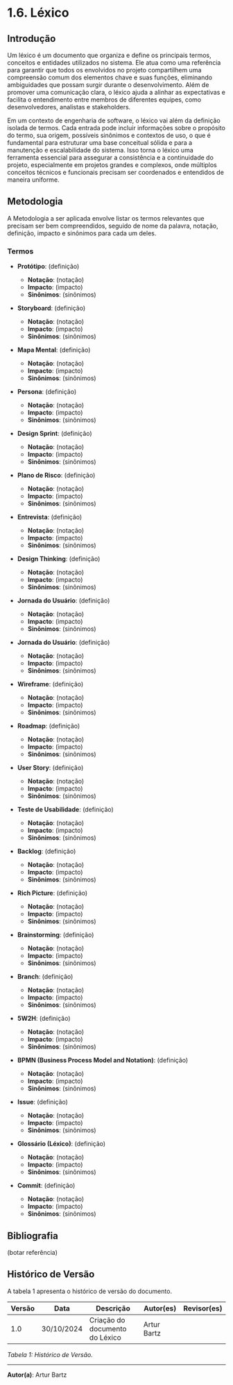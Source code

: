 # 1.6. Léxico

## Introdução
Um léxico é um documento que organiza e define os principais termos, conceitos e entidades utilizados no sistema. Ele atua como uma referência para garantir que todos os envolvidos no projeto compartilhem uma compreensão comum dos elementos chave e suas funções, eliminando ambiguidades que possam surgir durante o desenvolvimento. Além de promover uma comunicação clara, o léxico ajuda a alinhar as expectativas e facilita o entendimento entre membros de diferentes equipes, como desenvolvedores, analistas e stakeholders.

Em um contexto de engenharia de software, o léxico vai além da definição isolada de termos. Cada entrada pode incluir informações sobre o propósito do termo, sua origem, possíveis sinônimos e contextos de uso, o que é fundamental para estruturar uma base conceitual sólida e para a manutenção e escalabilidade do sistema. Isso torna o léxico uma ferramenta essencial para assegurar a consistência e a continuidade do projeto, especialmente em projetos grandes e complexos, onde múltiplos conceitos técnicos e funcionais precisam ser coordenados e entendidos de maneira uniforme.

## Metodologia
A Metodologia a ser aplicada envolve listar os termos relevantes que precisam ser bem compreendidos, seguido de nome da palavra, notação, definição, impacto e sinônimos para cada um deles.

### Termos

- **Protótipo**: (definição)
  - **Notação**: (notação)
  - **Impacto**: (impacto)
  - **Sinônimos**: (sinônimos) 

- **Storyboard**: (definição)
  - **Notação**: (notação)
  - **Impacto**: (impacto)
  - **Sinônimos**: (sinônimos) 

- **Mapa Mental**: (definição)
  - **Notação**: (notação)
  - **Impacto**: (impacto)
  - **Sinônimos**: (sinônimos) 

- **Persona**: (definição)
  - **Notação**: (notação)
  - **Impacto**: (impacto)
  - **Sinônimos**: (sinônimos) 

- **Design Sprint**: (definição)
  - **Notação**: (notação)
  - **Impacto**: (impacto)
  - **Sinônimos**: (sinônimos) 

- **Plano de Risco**: (definição)
  - **Notação**: (notação)
  - **Impacto**: (impacto)
  - **Sinônimos**: (sinônimos) 

- **Entrevista**: (definição)
  - **Notação**: (notação)
  - **Impacto**: (impacto)
  - **Sinônimos**: (sinônimos) 

- **Design Thinking**: (definição)
  - **Notação**: (notação)
  - **Impacto**: (impacto)
  - **Sinônimos**: (sinônimos) 

- **Jornada do Usuário**: (definição)
  - **Notação**: (notação)
  - **Impacto**: (impacto)
  - **Sinônimos**: (sinônimos) 

- **Jornada do Usuário**: (definição)
  - **Notação**: (notação)
  - **Impacto**: (impacto)
  - **Sinônimos**: (sinônimos) 

- **Wireframe**: (definição)
  - **Notação**: (notação)
  - **Impacto**: (impacto)
  - **Sinônimos**: (sinônimos) 

- **Roadmap**: (definição)
  - **Notação**: (notação)
  - **Impacto**: (impacto)
  - **Sinônimos**: (sinônimos) 

- **User Story**: (definição)
  - **Notação**: (notação)
  - **Impacto**: (impacto)
  - **Sinônimos**: (sinônimos) 

- **Teste de Usabilidade**: (definição)
  - **Notação**: (notação)
  - **Impacto**: (impacto)
  - **Sinônimos**: (sinônimos) 

- **Backlog**: (definição)
  - **Notação**: (notação)
  - **Impacto**: (impacto)
  - **Sinônimos**: (sinônimos) 

- **Rich Picture**: (definição)
  - **Notação**: (notação)
  - **Impacto**: (impacto)
  - **Sinônimos**: (sinônimos) 

- **Brainstorming**: (definição)
  - **Notação**: (notação)
  - **Impacto**: (impacto)
  - **Sinônimos**: (sinônimos) 

- **Branch**: (definição)
  - **Notação**: (notação)
  - **Impacto**: (impacto)
  - **Sinônimos**: (sinônimos) 

- **5W2H**: (definição)
  - **Notação**: (notação)
  - **Impacto**: (impacto)
  - **Sinônimos**: (sinônimos) 

- **BPMN (Business Process Model and Notation)**: (definição)
  - **Notação**: (notação)
  - **Impacto**: (impacto)
  - **Sinônimos**: (sinônimos) 

- **Issue**: (definição)
  - **Notação**: (notação)
  - **Impacto**: (impacto)
  - **Sinônimos**: (sinônimos) 

- **Glossário (Léxico)**: (definição)
  - **Notação**: (notação)
  - **Impacto**: (impacto)
  - **Sinônimos**: (sinônimos) 

- **Commit**: (definição)
  - **Notação**: (notação)
  - **Impacto**: (impacto)
  - **Sinônimos**: (sinônimos) 

## Bibliografia
(botar referência)

## Histórico de Versão
A tabela 1 apresenta o histórico de versão do documento.

| Versão | Data       | Descrição                                 | Autor(es)       | Revisor(es)    |
|--------|------------|-------------------------------------------|-----------------|----------------|
| 1.0    | 30/10/2024 | Criação do documento do Léxico            | Artur Bartz     |                |

_Tabela 1: Histórico de Versão._

---

**Autor(a)**: Artur Bartz
